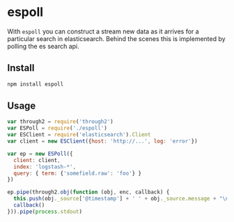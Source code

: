 # espoll

With `espoll` you can construct a stream new data as it arrives for a
particular search in elasticsearch. Behind the scenes this is implemented by
polling the es search api.


## Install

```bash
npm install espoll
```

## Usage

```javascript
var through2 = require('through2')
var ESPoll = require('./espoll')
var ESClient = require('elasticsearch').Client
var client = new ESClient({host: 'http://...', log: 'error'})

var ep = new ESPoll({
  client: client,
  index: 'logstash-*',
  query: { term: {'somefield.raw': 'foo'} }
})

ep.pipe(through2.obj(function (obj, enc, callback) {
  this.push(obj._source['@timestamp'] + ' ' + obj._source.message + "\n")
  callback()
})).pipe(process.stdout)
```
